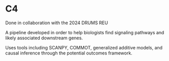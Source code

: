 # C4

Done in collaboration with the 2024 DRUMS REU

A pipeline developed in order to help biologists find signaling pathways and likely associated downstream genes.

Uses tools including SCANPY, COMMOT, generalized additive models, and causal inference through the potential outcomes framework.

